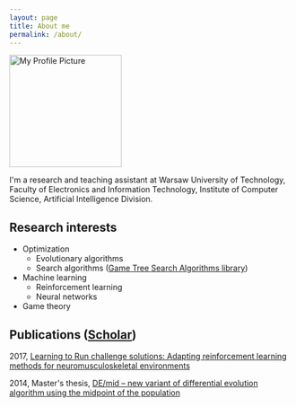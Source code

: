 ```yaml
---
layout: page
title: About me
permalink: /about/
---
```


<img src="{{site.url}}/images/adam.jpg" alt="My Profile Picture" width="200">

I'm a research and teaching assistant at Warsaw University of Technology, Faculty of Electronics and Information Technology, Institute of Computer Science, Artificial Intelligence Division.

## Research interests

- Optimization
  - Evolutionary algorithms
  - Search algorithms ([Game Tree Search Algorithms library](https://github.com/AdamStelmaszczyk/gtsa))
- Machine learning
  - Reinforcement learning
  - Neural networks
- Game theory

## Publications ([Scholar](https://scholar.google.com/citations?hl=en&user=FWFQ-XIAAAAJ&view_op=list_works&sortby=pubdate))

2017, [Learning to Run challenge solutions: Adapting reinforcement learning methods for neuromusculoskeletal environments](https://github.com/AdamStelmaszczyk/learning2run)

2014, Master's thesis, [DE/mid – new variant of differential evolution algorithm using the midpoint of the population](https://github.com/AdamStelmaszczyk/masters-thesis)
